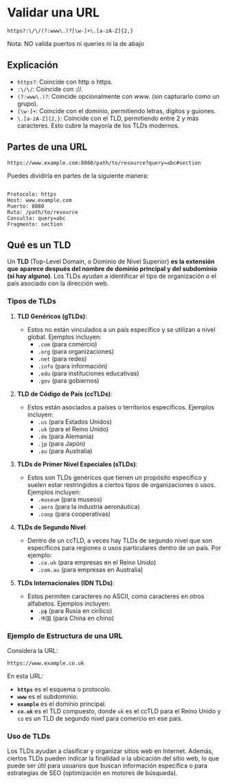 # Validar una URL

```
https?:\/\/(?:www\.)?[\w-]+\.[a-zA-Z]{2,}
```
Nota: NO valida puertos ni queries ni la de abajo


## Explicación
- `https?`: Coincide con http o https.
- `:\/\/`: Coincide con ://.
- `(?:www\.)?`: Coincide opcionalmente con www. (sin capturarlo como un grupo).
- `[\w-]+`: Coincide con el dominio, permitiendo letras, dígitos y guiones.
- `\.[a-zA-Z]{2,}`: Coincide con el TLD, permitiendo entre 2 y más caracteres. Esto cubre la mayoría de los TLDs modernos.



## Partes de una URL

```
https://www.example.com:8080/path/to/resource?query=abc#section
```

Puedes dividirla en partes de la siguiente manera:

```

Protocolo: https
Host: www.example.com
Puerto: 8080
Ruta: /path/to/resource
Consulta: query=abc
Fragmento: section

```
## Qué es un TLD

Un **TLD** (Top-Level Domain, o Dominio de Nivel Superior) __es la extensión que aparece después del nombre de dominio principal y del subdominio (si hay alguno)__. 
Los TLDs ayudan a identificar el tipo de organización o el país asociado con la dirección web.

### Tipos de TLDs

1. **TLD Genéricos (gTLDs)**:
   - Estos no están vinculados a un país específico y se utilizan a nivel global. Ejemplos incluyen:
     - `.com` (para comercio)
     - `.org` (para organizaciones)
     - `.net` (para redes)
     - `.info` (para información)
     - `.edu` (para instituciones educativas)
     - `.gov` (para gobiernos)

2. **TLD de Código de País (ccTLDs)**:
   - Estos están asociados a países o territorios específicos. Ejemplos incluyen:
     - `.us` (para Estados Unidos)
     - `.uk` (para el Reino Unido)
     - `.de` (para Alemania)
     - `.jp` (para Japón)
     - `.au` (para Australia)

3. **TLDs de Primer Nivel Especiales (sTLDs)**:
   - Estos son TLDs genéricos que tienen un propósito específico y suelen estar restringidos a ciertos tipos de organizaciones o usos. Ejemplos incluyen:
     - `.museum` (para museos)
     - `.aero` (para la industria aeronáutica)
     - `.coop` (para cooperativas)

4. **TLDs de Segundo Nivel**:
   - Dentro de un ccTLD, a veces hay TLDs de segundo nivel que son específicos para regiones o usos particulares dentro de un país. Por ejemplo:
     - `.co.uk` (para empresas en el Reino Unido)
     - `.com.au` (para empresas en Australia)

5. **TLDs Internacionales (IDN TLDs)**:
   - Estos permiten caracteres no ASCII, como caracteres en otros alfabetos. Ejemplos incluyen:
     - `.рф` (para Rusia en cirílico)
     - `.中国` (para China en chino)

### Ejemplo de Estructura de una URL

Considera la URL:

```
https://www.example.co.uk
```

En esta URL:

- **`https`** es el esquema o protocolo.
- **`www`** es el subdominio.
- **`example`** es el dominio principal.
- **`co.uk`** es el TLD compuesto, donde `uk` es el ccTLD para el Reino Unido y `co` es un TLD de segundo nivel para comercio en ese país.

### Uso de TLDs

Los TLDs ayudan a clasificar y organizar sitios web en Internet. Además, ciertos TLDs pueden indicar la finalidad o la ubicación del sitio web, lo que puede ser útil para usuarios que buscan información específica o para estrategias de SEO (optimización en motores de búsqueda).
